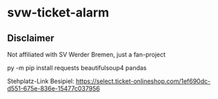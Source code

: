 # svw-ticket-alarm

## Disclaimer

Not affiliated with SV Werder Bremen, just a fan-project

py -m pip install requests beautifulsoup4 pandas


Stehplatz-Link Besipiel: https://select.ticket-onlineshop.com/1ef690dc-d551-675e-836e-15477c037956
